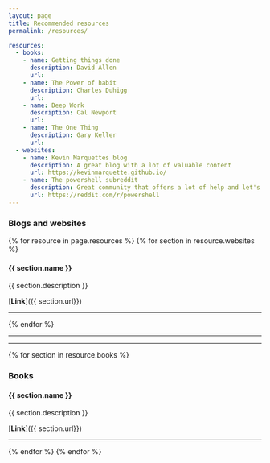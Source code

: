 ```yaml
---
layout: page
title: Recommended resources
permalink: /resources/

resources:
  - books:
    - name: Getting things done
      description: David Allen
      url:
    - name: The Power of habit
      description: Charles Duhigg
      url:
    - name: Deep Work
      description: Cal Newport
      url:
    - name: The One Thing
      description: Gary Keller
      url:
  - websites:
    - name: Kevin Marquettes blog
      description: A great blog with a lot of valuable content      
      url: https://kevinmarquette.github.io/
    - name: The powershell subreddit
      description: Great community that offers a lot of help and let's you stay on top of what's new in Powershell.
      url: https://reddit.com/r/powershell
---    
```


### Blogs and websites
{% for resource in page.resources %}
{% for section in resource.websites %}
#### {{ section.name }}

{{ section.description }}

[**Link**]({{ section.url}})

---  

{% endfor %}

---
---

    
{% for section in resource.books %}
### Books

#### {{ section.name }}

{{ section.description }}

[**Link**]({{ section.url}})

---  

{% endfor %}
{% endfor %}
